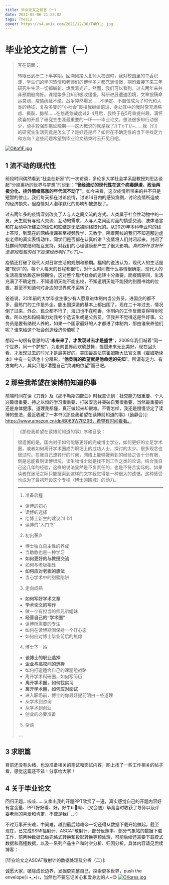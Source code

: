 ```yaml
---
title: 毕业论文之前言（一）
date: 2022-05-06 21:23:02
tags: Thesis
cover: https://s4.ax1x.com/2021/12/30/TWbYLj.jpg
---
```

# 毕业论文之前言（一）

> 写在前面：
>
> 转眼已到研二下半学期，回溯刚踏入北师大校园时，我对校园里的书香积淀、学生们的学习热情和老师们的博学多才都充满憧憬，期盼着接下来三年研究生生活一切都崭新、焕发着光芒。然而，我们可以看到，过去两年来并非预期般向好。课程繁多且知识吸收缓慢，科研进展遭遇困境，文章投稿命运莫测，疫情绵延不绝，战争猝然爆发......不确定、不自信成为了时代和人类的特征，复杂多变的“小社会”裹挟我继续前进，身处其中的我时常充满焦虑、撕裂、抑郁......在悠哉悠哉度过2-4月后，我终于在5月重提兴趣，满怀欣喜的开启了研究生生涯最重要的一环——毕业论文。想法很多却行动很少，动手较强却拖延晚期——这大概说的就是我了/(ㄒoㄒ)/~......我（们）的研究生生活究竟是怎么了？是好还是坏？如何在不确定性的当下寻找定力和方向？这些问题希望到毕业论文结束时云开见日吧。

[![OKqflF.jpg](https://s1.ax1x.com/2022/05/06/OKqflF.jpg)](https://imgtu.com/i/OKqflF)



## 1 流不动的现代性

前段时间偶然看到“社会创新家”的一次访谈，多伦多大学社会学系副教授刘思达谈起“分崩离析的世界与梦想”时说到：“**曾经流动的现代性在这个病毒肆虐、政治两极分化、排外情绪高涨的年代流不动了**”。如今来看，这次疫情所带来的并不只是短暂的停止。我们每天都在讨论疫情，讨论14日内的感染病例，讨论疫情所造成的经济损失，但疫情对人潜移默化的影响却被忽视了。

过去两年多的疫情深刻改变了人与人之间交流的方式。人类属于社会性动物中的一员，天生就有与他人交流、互动的需求，人与人之间面对面的情感交流、肢体语言和在互动中所建立的信任和联结是无法被网络取代的。从2020年本科毕业时的线上答辩，到现在的网络授课甚至视频教学、云教学，隔着网线的我们不知道那边虚拟老师的真实表情动作，同学们是否都在认真听讲？疫情将人们封闭起来，封闭了社群间的联结和相互支持，对我们的心理健康都产生了很大影响。*真的好怀念好怀念那段短暂的线下授课经历啊/(ㄒoㄒ)/~*

疫情还打破了现代人对日常生活的规划和预期。福柯的说法认为，现代人的生活是被“规训”的。每个人每天的日程都很忙，对什么时间做什么事情很确定，现代人的生活高度依赖这种预期性，这对整个现代社会的运转十分重要。而疫情期间，生活充满了不确定性，不知道明天能不能出校，不知道明天能不能预约到图书馆的位置，甚至不知道何时身边的世界就不运转了。

爸爸说，20年前的大学毕业生很少有人愿意进体制内当公务员，进国企的都不多，最热门的工作是外企，能出国深造的基本上都出国了。现在二十年过去，情况倒了过来，外企、民企都不行了，海归也不在吃香，体制内的工作反而变得特别吃香。所以他和妈妈竭力劝我考个选调生或是公务员，但我并不觉得这是件好事。公务员是要有纳税人养的，如果一个国家最好的人才都进了体制内，那由谁来养他们呢？谁来给这个社会创造经济价值呢？

想起一句很有意思的话“**未来来了，才发现过去才是盛世**”，2008年我们喊着“同一个世界，同一个梦想”，为走向世界而欢欣鼓舞，憧憬未来无比美好，现在回头看，才发现过去的时光才是最美好的。美国最高法院霍姆斯大法官文集《霍姆斯读本》中有一句话也十分精彩，“**他灵魂的欲望就是他命运的先知**”。所谓有定力、有方向的人，其实只是2清楚自己“灵魂的欲望”而已吧。

## 2 那些我希望在读博前知道的事

前端时间在读《刀锋》及《那不勒斯四部曲》时我意识到：社交能力很重要、个人兴趣很重要、持之以恒的学习很重要、打破安逸并突破自我很重要，当然最重要的还是身体健康。道理我都懂，真正做起来却很难。不管怎样，我还是慢慢坚定了读博的想法，最近收藏了一本书[《那些我希望在读博前知道的事》（励静合）]: https://www.amazon.cn/dp/B089W7RZ9B，希望有时间看看。

> 《那些我希望在读博前知道的事》序和目录：
>
> 很遗憾的是，国内对于如何能够更好的完成博士学业，如何更好的立足学术圈，或者如何离开学术圈成为职场上的成功人士，探讨的太少。很多观念也很过时。在我自己想转行的时候，网络上能够搜索到的经验之谈十分有限，倒是总能看到读博很坑，读生物博士就是找不到工作之类的论调。结合我自己这几年的经验，这样的说法显然是不负责任的，也是不符合实际的。如果读者在迷茫之际只能搜索到这样的文字我觉得是一种很大的遗憾。这种感受也成为了最初开设这个专栏（博士的围城）的动力。
>
> ------
>
> 1. 准备启程
>
> - 读博的初心
> - 读博的选择
> - 给博士新生的建议(1) (2)
> - 读博的“入门书”
>
> 2. 初出茅庐
>
> - 博士独立自主性的养成
> - 当助教也是一种学习
> - **如何更好的与教授交流**
> - 如何与老板相处
> - **如何应对老板的想法**
> - 当心学术中的甜蜜陷阱
>
> 3. 走向成熟
>
> - **如何写好学术文章**
> - **学术论文的写作**
> - 做一个有担当的师兄弟姐妹
> - **经营自己的“学术圈”**
> - 读博所需要的专注
> - 如何在读博期间保持一个好心态
> - 如何应对博士毕业前后的焦虑
>
> 4. 博士下一站
>
> - **谈博士的职业选择**
> - **企业与高校间的选择**
> - 如何打造适合自己的课题组战略
> - 离开学术科研圈，如何写简历
> - **离开学术圈，如何找实习**
> - **离开学术圈，如何应对面试**
> - 进入职场前，博士的你最好提前明白一些道理
> - 从学术到咨询
> - 从学术到创业
> - 创业的必要准备
>
> 5. 杂谈
>
> ​		...

## 3 求职篇

目前还没有头绪，也没准备相关的笔试和面试内容，网上找了一些工作相关的帖子看，感觉这篇还不错！分享给大家！

[计算机博士的求职经验]: http://muchong.com/html/201705/6487665.html



## 4 关于毕业论文

回归正题，咳咳......又拿出我的开题PPT欣赏了一遍，真实感觉自己的开题内容好有含金量、PPT好好看、好。好牛bi🐂啊~（叉会腰）毕竟当时收获了导师以及评委老师的喜爱和肯定，不愧是我(‾◡◝)

不过万事开头难，中间难，越到最后越难😩一切还得从数据下载开始做起，截至现在，已完成SSMI辐射计、ASCAT散射计、部分反照率、部分气象站的数据下载工作，前两种数据已做完格式转换和投影转换等预处理，可能后续还需要下载模式数据和高程数据，以及一系列产品生产和时空分析、归因分析，具体内容请见后续博客：

[毕业论文之ASCAT散射计的数据处理及分析（二）]: 

诚愿大家，破除成长边界，发掘更完整自己，探索更多世界，push the envelope(ง •_•)ง，当然也不要忘记关心和爱身边的人~😊
[![OKqres.jpg](https://s1.ax1x.com/2022/05/06/OKqres.jpg)](https://imgtu.com/i/OKqres)
